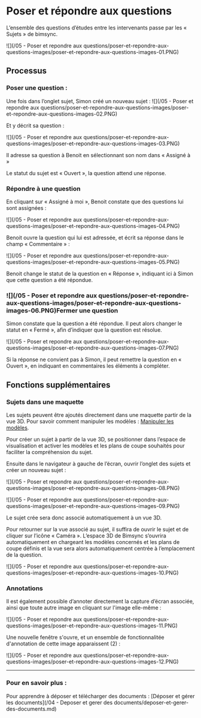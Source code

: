# Poser et répondre aux questions

L’ensemble des questions d’études entre les intervenants passe par les « Sujets » de bimsync.

![](/05 - Poser et repondre aux questions/poser-et-repondre-aux-questions-images/poser-et-repondre-aux-questions-images-01.PNG)


## Processus

### Poser une question :

Une fois dans l’onglet sujet, Simon créé un nouveau sujet :
![](/05 - Poser et repondre aux questions/poser-et-repondre-aux-questions-images/poser-et-repondre-aux-questions-images-02.PNG)

Et y décrit sa question :

![](/05 - Poser et repondre aux questions/poser-et-repondre-aux-questions-images/poser-et-repondre-aux-questions-images-03.PNG)

Il adresse sa question à Benoit en sélectionnant son nom dans « Assigné à »

Le statut du sujet est « Ouvert », la question attend une réponse.

### Répondre à une question

En cliquant sur « Assigné à moi », Benoit constate que des questions lui sont assignées :

![](/05 - Poser et repondre aux questions/poser-et-repondre-aux-questions-images/poser-et-repondre-aux-questions-images-04.PNG)

Benoit ouvre la question qui lui est adressée, et écrit sa réponse dans le champ « Commentaire » :

![](/05 - Poser et repondre aux questions/poser-et-repondre-aux-questions-images/poser-et-repondre-aux-questions-images-05.PNG)

Benoit change le statut de la question en « Réponse », indiquant ici à Simon que cette question a été répondue.

### ![](/05 - Poser et repondre aux questions/poser-et-repondre-aux-questions-images/poser-et-repondre-aux-questions-images-06.PNG)Fermer une question

Simon constate que la question a été répondue. Il peut alors changer le statut en « Fermé », afin d’indiquer que la question est résolue.

![](/05 - Poser et repondre aux questions/poser-et-repondre-aux-questions-images/poser-et-repondre-aux-questions-images-07.PNG)

Si la réponse ne convient pas à Simon, il peut remettre la question en « Ouvert », en indiquant en commentaires les éléments à compléter.

## Fonctions supplémentaires

### Sujets dans une maquette

Les sujets peuvent être ajoutés directement dans une maquette partir de la vue 3D. Pour savoir comment manipuler les modèles : [Manipuler les modèles](/02_PlateformeBIM/Manipuler-les-modeles.md).

Pour créer un sujet à partir de la vue 3D, se positionner dans l’espace de visualisation et activer les modèles et les plans de coupe souhaités pour faciliter la compréhension du sujet.

Ensuite dans le navigateur à gauche de l’écran, ouvrir l’onglet des sujets et créer un nouveau sujet :

![](/05 - Poser et repondre aux questions/poser-et-repondre-aux-questions-images/poser-et-repondre-aux-questions-images-08.PNG)

![](/05 - Poser et repondre aux questions/poser-et-repondre-aux-questions-images/poser-et-repondre-aux-questions-images-09.PNG)

Le sujet crée sera donc associé automatiquement à un vue 3D.

Pour retourner sur la vue associé au sujet, il suffira de ouvrir le sujet et de cliquer sur l’icône « Caméra ». L’espace 3D de Bimsync s’ouvrira automatiquement en chargeant les modèles concernés et les plans de coupe définis et la vue sera alors automatiquement centrée à l’emplacement de la question.

![](/05 - Poser et repondre aux questions/poser-et-repondre-aux-questions-images/poser-et-repondre-aux-questions-images-10.PNG)

### Annotations

Il est également possible d’annoter directement la capture d’écran associée, ainsi que toute autre image en cliquant sur l'image elle-même :

![](/05 - Poser et repondre aux questions/poser-et-repondre-aux-questions-images/poser-et-repondre-aux-questions-images-11.PNG)

Une nouvelle fenêtre s'ouvre, et un ensemble de fonctionnalitée d'annotation de cette image apparaissent (2) :

![](/05 - Poser et repondre aux questions/poser-et-repondre-aux-questions-images/poser-et-repondre-aux-questions-images-12.PNG)

---

### Pour en savoir plus :

Pour apprendre à déposer et télécharger des documents : [Déposer et gérer les documents](/04 - Deposer et gerer des documents/deposer-et-gerer-des-documents.md)
